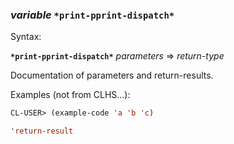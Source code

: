 ### <em>variable</em> <strong>`*print-pprint-dispatch*`</strong>

Syntax:

<strong>`*print-pprint-dispatch*`</strong> <em>parameters</em> => <em>return-type</em>

Documentation of parameters and return-results.

Examples (not from CLHS...):

```lisp
CL-USER> (example-code 'a 'b 'c)

'return-result
```
